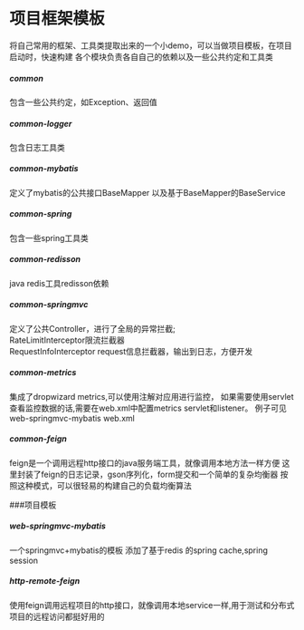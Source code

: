 # 项目框架模板

将自己常用的框架、工具类提取出来的一个小demo，可以当做项目模板，在项目启动时，快速构建
各个模块负责各自自己的依赖以及一些公共约定和工具类
          
##### common 
包含一些公共约定，如Exception、返回值
#####  common-logger 
包含日志工具类
#####  common-mybatis 
定义了mybatis的公共接口BaseMapper 以及基于BaseMapper的BaseService
#####  common-spring 
包含一些spring工具类
#####  common-redisson 
java redis工具redisson依赖
#####  common-springmvc 
定义了公共Controller，进行了全局的异常拦截;   
RateLimitInterceptor限流拦截器   
RequestInfoInterceptor request信息拦截器，输出到日志，方便开发   
#####  common-metrics 
集成了dropwizard metrics,可以使用注解对应用进行监控，
如果需要使用servlet查看监控数据的话,需要在web.xml中配置metrics servlet和listener。
例子可见web-springmvc-mybatis web.xml

#####  common-feign
 feign是一个调用远程http接口的java服务端工具，就像调用本地方法一样方便
 这里封装了feign的日志记录，gson序列化，form提交和一个简单的复杂均衡器
 按照这种模式，可以很轻易的构建自己的负载均衡算法

###项目模板
##### web-springmvc-mybatis 
一个springmvc+mybatis的模板 
添加了基于redis 的spring cache,spring session

##### http-remote-feign
使用feign调用远程项目的http接口，就像调用本地service一样,用于测试和分布式项目的远程访问都挺好用的
